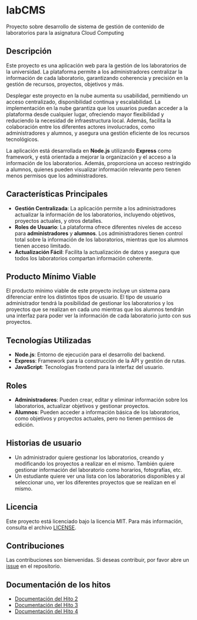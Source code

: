 # labCMS
Proyecto sobre desarrollo de sistema de gestión de contenido de laboratorios para la asignatura Cloud Computing


## Descripción

Este proyecto es una aplicación web para la gestión de los laboratorios de la universidad. La plataforma permite a los administradores centralizar la información de cada laboratorio, garantizando coherencia y precisión en la gestión de recursos, proyectos, objetivos y más.

Desplegar este proyecto en la nube aumenta su usabilidad, permitiendo un acceso centralizado, disponibilidad continua y escalabilidad. La implementación en la nube garantiza que los usuarios puedan acceder a la plataforma desde cualquier lugar, ofreciendo mayor flexibilidad y reduciendo la necesidad de infraestructura local. Además, facilita la colaboración entre los diferentes actores involucrados, como administradores y alumnos, y asegura una gestión eficiente de los recursos tecnológicos.

La aplicación está desarrollada en **Node.js** utilizando **Express** como framework, y está orientada a mejorar la organización y el acceso a la información de los laboratorios. Además, proporciona un acceso restringido a alumnos, quienes pueden visualizar información relevante pero tienen menos permisos que los administradores.

## Características Principales

- **Gestión Centralizada**: La aplicación permite a los administradores actualizar la información de los laboratorios, incluyendo objetivos, proyectos actuales, y otros detalles.
- **Roles de Usuario**: La plataforma ofrece diferentes niveles de acceso para **administradores** y **alumnos**. Los administradores tienen control total sobre la información de los laboratorios, mientras que los alumnos tienen acceso limitado.
- **Actualización Fácil**: Facilita la actualización de datos y asegura que todos los laboratorios compartan información coherente.

## Producto Mínimo Viable

El producto mínimo viable de este proyecto incluye un sistema para diferenciar entre los distintos tipos de usuario. El tipo de usuario 
administrador tendrá la posibilidad de gestionar los laboratorios y los proyectos que se realizan en cada uno mientras que los alumnos 
tendrán una interfaz para poder ver la información de cada laboratorio junto con sus proyectos.

## Tecnologías Utilizadas

- **Node.js**: Entorno de ejecución para el desarrollo del backend.
- **Express**: Framework para la construcción de la API y gestión de rutas.
- **JavaScript**: Tecnologías frontend para la interfaz del usuario.

## Roles

- **Administradores**: Pueden crear, editar y eliminar información sobre los laboratorios, actualizar objetivos y gestionar proyectos.
- **Alumnos**: Pueden acceder a información básica de los laboratorios, como objetivos y proyectos actuales, pero no tienen permisos de edición.

## Historias de usuario

- Un administrador quiere gestionar los laboratorios, creando y modificando los proyectos a realizar en el mismo. También quiere gestionar información del laboratorio como horarios, fotografías, etc.
- Un estudiante quiere ver una lista con los laboratorios disponibles y al seleccionar uno, ver los diferentes proyectos que se realizan en el mismo.

## Licencia

Este proyecto está licenciado bajo la licencia MIT. Para más información, consulta el archivo [LICENSE](https://https://github.com/javiimartin/labCMS/blob/main/LICENSE).

## Contribuciones

Las contribuciones son bienvenidas. Si deseas contribuir, por favor abre un  [issue](https://github.com/javiimartin/labCMS/issues/new) en el repositorio.


## Documentación de los hitos
- [Documentación del Hito 2](./hito2.md)
- [Documentación del Hito 3](./hito3.md)
- [Documentación del Hito 4](./hito4.md)